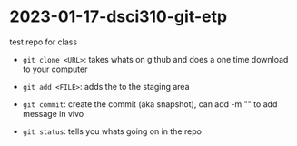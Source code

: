 # 2023-01-17-dsci310-git-etp
test repo for class

- `git clone <URL>`: takes whats on github and does a one time download to your computer
- `git add <FILE>`: adds the <FILE> to the staging area
- `git commit`: create the commit (aka snapshot), can add -m "" to add message in vivo

- `git status`: tells you whats going on in the repo

